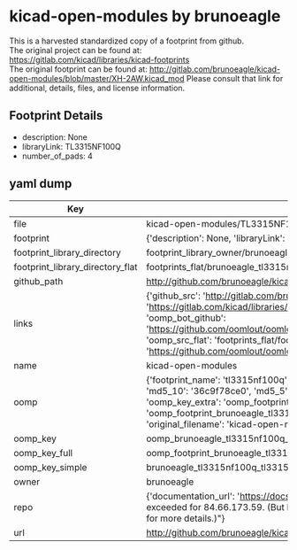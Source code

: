 # kicad-open-modules by brunoeagle  
This is a harvested standardized copy of a footprint from github.  
The original project can be found at:  
https://gitlab.com/kicad/libraries/kicad-footprints  
The original footprint can be found at:
http://gitlab.com/brunoeagle/kicad-open-modules/blob/master/XH-2AW.kicad_mod
Please consult that link for additional, details, files, and license information.  
## Footprint Details
* description: None  
* libraryLink: TL3315NF100Q  
* number_of_pads: 4  
## yaml dump  
| Key | Value |  
| --- | --- |  
| file | kicad-open-modules/TL3315NF100Q.kicad_mod |  
| footprint | {'description': None, 'libraryLink': 'TL3315NF100Q', 'number_of_pads': 4} |  
| footprint_library_directory | footprint_library_owner/brunoeagle_kicad-open-modules |  
| footprint_library_directory_flat | footprints_flat/brunoeagle_tl3315nf100q_tl3315nf100q/working |  
| github_path | http://github.com/brunoeagle/kicad-open-modules/blob/master/TL3315NF100Q.kicad_mod |  
| links | {'github_src': 'http://gitlab.com/brunoeagle/kicad-open-modules/blob/master/XH-2AW.kicad_mod', 'github_src_repo': 'https://gitlab.com/kicad/libraries/kicad-footprints', 'oomp_bot': 'footprints/brunoeagle_tl3315nf100q_tl3315nf100q/working', 'oomp_bot_github': 'https://github.com/oomlout/oomlout_oomp_footprint_bot/tree/main/footprints/brunoeagle_tl3315nf100q_tl3315nf100q/working', 'oomp_src_flat': 'footprints_flat/footprints_flat/brunoeagle_tl3315nf100q_tl3315nf100q/working', 'oomp_src_flat_github': 'https://github.com/oomlout/oomlout_oomp_footprint_src/tree/main/footprints_flat/brunoeagle_tl3315nf100q_tl3315nf100q/working'} |  
| name | kicad-open-modules |  
| oomp | {'footprint_name': 'tl3315nf100q', 'library_name': 'tl3315nf100q_kicad_mod', 'md5': '36c9f78ce02b906a4864aa1f56b4bd82', 'md5_10': '36c9f78ce0', 'md5_5': '36c9f', 'md5_6': '36c9f7', 'oomp_key': 'oomp_brunoeagle_tl3315nf100q_tl3315nf100q', 'oomp_key_extra': 'oomp_footprint_brunoeagle_tl3315nf100q_tl3315nf100q', 'oomp_key_full': 'oomp_footprint_brunoeagle_tl3315nf100q_tl3315nf100q_36c9f7', 'oomp_key_simple': 'brunoeagle_tl3315nf100q_tl3315nf100q', 'original_filename': 'kicad-open-modules/TL3315NF100Q.kicad_mod', 'owner_name': 'brunoeagle'} |  
| oomp_key | oomp_brunoeagle_tl3315nf100q_tl3315nf100q |  
| oomp_key_full | oomp_footprint_brunoeagle_tl3315nf100q_tl3315nf100q |  
| oomp_key_simple | brunoeagle_tl3315nf100q_tl3315nf100q |  
| owner | brunoeagle |  
| repo | {'documentation_url': 'https://docs.github.com/rest/overview/resources-in-the-rest-api#rate-limiting', 'message': "API rate limit exceeded for 84.66.173.59. (But here's the good news: Authenticated requests get a higher rate limit. Check out the documentation for more details.)"} |  
| url | http://github.com/brunoeagle/kicad-open-modules |  

